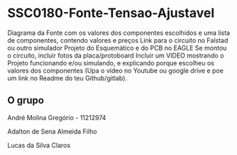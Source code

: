 # SSC0180-Fonte-Tensao-Ajustavel

Diagrama da Fonte com os valores dos componentes escolhidos e uma lista de componentes, contendo valores e preços
Link para o circuito no Falstad ou outro simulador
Projeto do Esquemático e do PCB no EAGLE
Se montou o circuito, incluir fotos da placa/protoboard
Incluir um VIDEO mostrando o Projeto funcionando e/ou simulando, e explicando porque escolheu os valores dos componentes (Upa o vídeo no Youtube ou google drive e poe um link no Readme do teu Github/gitlab).

## O grupo

André Molina Gregório - 11212974

Adalton de Sena Almeida Filho

Lucas da Silva Claros

